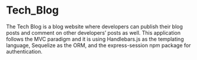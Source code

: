 # Tech_Blog
The Tech Blog is a blog website where developers can publish their blog posts and comment on other developers’ posts as well. This application follows the MVC paradigm and it is using Handlebars.js as the templating language, Sequelize as the ORM, and the express-session npm package for authentication.
